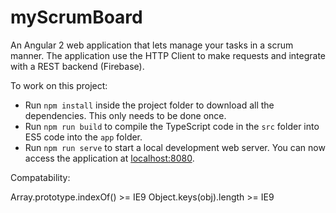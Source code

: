 # myScrumBoard

An Angular 2 web application that lets manage your tasks in a scrum manner.
The application use the HTTP Client to make requests and integrate with a REST backend (Firebase).

To work on this project:

* Run `npm install` inside the project folder to download all the dependencies. This only needs to be done once.
* Run `npm run build` to compile the TypeScript code in the `src` folder into ES5 code into the `app` folder.
* Run `npm run serve` to start a local development web server. You can now access the application at [localhost:8080](http://localhost:8080/).

Compatability:

Array.prototype.indexOf()   >=  IE9
Object.keys(obj).length     >=  IE9